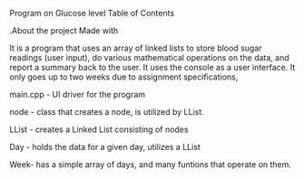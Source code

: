 Program on Glucose level
Table of Contents

.About the project
      Made with
 
It is a program that uses an array of linked lists to store blood sugar readings (user input), do various mathematical operations on the data, and report a summary back to the user. It uses the console as a user interface. It only goes up to two weeks due to assignment specifications,


main.cpp - UI driver for the program

node - class that creates a node, is utilized by LList.

LList - creates a Linked List consisting of nodes

Day - holds the data for a given day, utilizes a LList

Week- has a simple array of days, and many funtions that operate on them.
